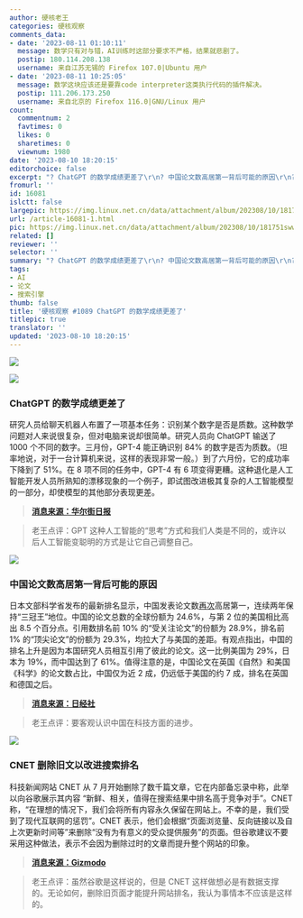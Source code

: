 ```yaml
---
author: 硬核老王
categories: 硬核观察
comments_data:
- date: '2023-08-11 01:10:11'
  message: 数学只有对与错，AI训练时这部分要求不严格，结果就悲剧了。
  postip: 180.114.208.138
  username: 来自江苏无锡的 Firefox 107.0|Ubuntu 用户
- date: '2023-08-11 10:25:05'
  message: 数学这块应该还是要靠code interpreter这类执行代码的插件解决。
  postip: 111.206.173.250
  username: 来自北京的 Firefox 116.0|GNU/Linux 用户
count:
  commentnum: 2
  favtimes: 0
  likes: 0
  sharetimes: 0
  viewnum: 1980
date: '2023-08-10 18:20:15'
editorchoice: false
excerpt: "? ChatGPT 的数学成绩更差了\r\n? 中国论文数高居第一背后可能的原因\r\n? CNET 删除旧文以改进搜索排名\r\n» \r\n»"
fromurl: ''
id: 16081
islctt: false
largepic: https://img.linux.net.cn/data/attachment/album/202308/10/181751sww3f2jqf2j2w6f2.jpg
url: /article-16081-1.html
pic: https://img.linux.net.cn/data/attachment/album/202308/10/181751sww3f2jqf2j2w6f2.jpg.thumb.jpg
related: []
reviewer: ''
selector: ''
summary: "? ChatGPT 的数学成绩更差了\r\n? 中国论文数高居第一背后可能的原因\r\n? CNET 删除旧文以改进搜索排名\r\n» \r\n»"
tags:
- AI
- 论文
- 搜索引擎
thumb: false
title: '硬核观察 #1089 ChatGPT 的数学成绩更差了'
titlepic: true
translator: ''
updated: '2023-08-10 18:20:15'
---
```


![](https://img.linux.net.cn/data/attachment/album/202308/10/181751sww3f2jqf2j2w6f2.jpg)


![](https://img.linux.net.cn/data/attachment/album/202308/10/181805uxxaoho3mxzvv2z3.jpg)


### ChatGPT 的数学成绩更差了


研究人员给聊天机器人布置了一项基本任务：识别某个数字是否是质数。这种数学问题对人来说很复杂，但对电脑来说却很简单。研究人员向 ChatGPT 输送了 1000 个不同的数字。三月份，GPT-4 能正确识别 84% 的数字是否为质数。（坦率地说，对于一台计算机来说，这样的表现非常一般。）到了六月份，它的成功率下降到了 51%。在 8 项不同的任务中，GPT-4 有 6 项变得更糟。这种退化是人工智能开发人员所熟知的漂移现象的一个例子，即试图改进极其复杂的人工智能模型的一部分，却使模型的其他部分表现更差。



> 
> **[消息来源：华尔街日报](https://www.wsj.com/articles/chatgpt-openai-math-artificial-intelligence-8aba83f0)**
> 
> 
> 



> 
> 老王点评：GPT 这种人工智能的“思考”方式和我们人类是不同的，或许以后人工智能变聪明的方式是让它自己调整自己。
> 
> 
> 


![](https://img.linux.net.cn/data/attachment/album/202308/10/181820dlaq2uwii5u2swqz.jpg)


### 中国论文数高居第一背后可能的原因


日本文部科学省发布的最新排名显示，中国发表论文数[再次](/article-14920-1.html)高居第一，连续两年保持“三冠王”地位。中国的论文总数的全球份额为 24.6%，与第 2 位的美国相比高出 8.5 个百分点。引用数排名前 10% 的“受关注论文”的份额为 28.9%，排名前 1% 的“顶尖论文”的份额为 29.3%，均拉大了与美国的差距。有观点指出，中国的排名上升是因为本国研究人员相互引用了彼此的论文。这一比例美国为 29%，日本为 19%，而中国达到了 61%。值得注意的是，中国论文在英国《自然》和美国《科学》的论文数占比，中国仅为近 2 成，仍远低于美国的约 7 成，排名在英国和德国之后。



> 
> **[消息来源：日经社](https://cn.nikkei.com/china/ceconomy/53177-2023-08-09-09-17-37.html)**
> 
> 
> 



> 
> 老王点评：要客观认识中国在科技方面的进步。
> 
> 
> 


![](https://img.linux.net.cn/data/attachment/album/202308/10/181835l06p6ktplbipzb6i.jpg)


### CNET 删除旧文以改进搜索排名


科技新闻网站 CNET 从 7 月开始删除了数千篇文章，它在内部备忘录中称，此举以向谷歌展示其内容 “新鲜、相关，值得在搜索结果中排名高于竞争对手”。CNET 称，“在理想的情况下，我们会将所有内容永久保留在网站上。不幸的是，我们受到了现代互联网的惩罚”。CNET 表示，他们会根据“页面浏览量、反向链接以及自上次更新时间等”来删除“没有为有意义的受众提供服务”的页面。但谷歌建议不要采用这种做法，表示不会因为删除过时的文章而提升整个网站的印象。



> 
> **[消息来源：Gizmodo](https://gizmodo.com/cnet-deletes-thousands-old-articles-google-search-seo-1850721475)**
> 
> 
> 



> 
> 老王点评：虽然谷歌是这样说的，但是 CNET 这样做想必是有数据支撑的。无论如何，删除旧页面才能提升网站排名，我认为事情本不应该是这样的。
> 
> 
>
